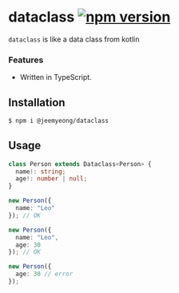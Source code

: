 # dataclass [![npm version](https://badge.fury.io/js/%40jeemyeong%2Fdataclass.svg)](https://badge.fury.io/js/%40jeemyeong%2Fdataclass)

`dataclass` is like a data class from kotlin

### Features

- Written in TypeScript.

## Installation

```sh
$ npm i @jeemyeong/dataclass
```

## Usage
```typescript
class Person extends Dataclass<Person> {
  name!: string;
  age!: number | null;
}

new Person({
  name: "Leo"
}); // OK

new Person({
  name: "Leo",
  age: 30
}); // OK

new Person({
  age: 30 // error
});
```
